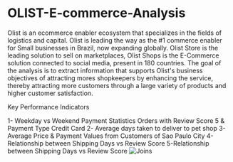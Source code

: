# OLIST-E-commerce-Analysis
Olist is an ecommerce enabler ecosystem that specializes in the fields of logistics and capital. Olist is leading the way as the #1 commerce enabler for Small businesses in Brazil, now expanding globally.
Olist Store is the leading solution to sell on marketplaces, Olist Shops is the E-Commerce solution connected to social media, present in 180 countries. 
The goal of the analysis is to extract information that supports Olist's business objectives of attracting mores shopkeepers by enhancing the service, thereby attracting more customers through a large variety of products and higher customer satisfaction. 
 
 Key Performance Indicators 
 
 1- Weekday vs Weekend Payment Statistics Orders with Review Score 5 & Payment Type Credit Card 
 2- Average days taken to deliver to pet shop 
 3-Average Price & Payment Values from Customers of Sao Paulo City
 4-Relationship between Shipping Days vs Review Score 
 5-Relationship between Shipping Days vs Review Score
![Joins](https://user-images.githubusercontent.com/93486737/200486060-d789cc34-78c2-4ba5-b6d6-9b4f5daa72cb.png)
